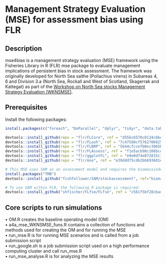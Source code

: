 # Management Strategy Evaluation (MSE) for assessment bias using FLR

## Description
mse4bias is a management strategy evaluation (MSE) framework using the Fisheries Library in R (FLR) mse package to evaluate management implications of persistent bias in stock assessment. The framework was originally developed for North Sea saithe (Pollachius virens) in Subareas 4, 6 and Division 3.a (North Sea, Rockall and West of Scotland, Skagerrak and Kattegat) as part of the [Workshop on North Sea stocks Management Strategy Evaluation (WKNSMSE)](chrome-extension://efaidnbmnnnibpcajpcglclefindmkaj/viewer.html?pdfurl=https%3A%2F%2Fwww.ices.dk%2Fsites%2Fpub%2FPublication%2520Reports%2FExpert%2520Group%2520Report%2FFisheries%2520Resources%2520Steering%2520Group%2F2019%2FWKNSMSE%2FICES%2520WKNSMSE%2520Report%25202019.pdf&clen=48067636&chunk=true).

## Prerequisites
Install the following packages:
```r
install.packages(c("foreach", "DoParallel", "dplyr", "tidyr", "data.table")) 

devtools::install_github(repo = "flr/FLCore", ref = "d55bc6570c0134c6bea6c3fc44be20378691e042")
devtools::install_github(repo = "flr/FLash", ref = "7c47560cf57627068259404bb553f2b644682726")
devtools::install_github(repo = "flr/FLBRP", ref = "5644cfccefb0ec3965b1d028090bbf75b1e59da2")
devtools::install_github(repo = "flr/FLAssess", ref = "f1e5acb98c106bcdfdc81034f1583f76bb485514")
devtools::install_github(repo = "flr/ggplotFL", ref = "e9e0d74e872815c1df3f172522da35ade5c70638")
devtools::install_github(repo = "flr/mse", ref = "e39ddd75cdb2bb693601e31428404d48ea810308")

# This MSE uses SAM as an assessment model and requires the biomassindex branch of the stockassessment R package:
install.packages("TMB") 
devtools::install_github("fishfollower/SAM/stockassessment", ref="biomassindex")

# To use SAM within FLR, the following R package is required:
devtools::install_github("shfischer/FLfse/FLfse", ref = "c561f5bf28cbad0f711ef53a49bde7e9868dc257")

```

## Core scripts to run simulations
• OM.R creates the baseline operating model (OM)  
• a4a_mse_WKNSMSE_funs.R contains a collection of functions and methods used for creating the OM and for running the MSE  
• run_mse.R is for running MSE scenarios and is called from a job submission script  
• run_google.sh is a job submission script used on a high performance computing cluster and call run_mse.R  
• run_mse_analyse.R is for analyzing the MSE results  
